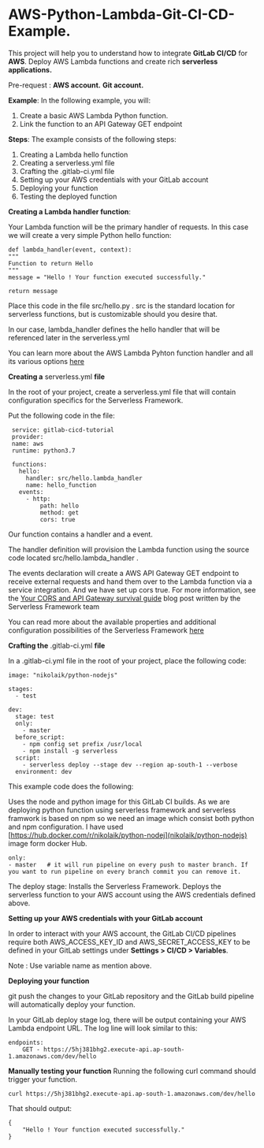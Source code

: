 # AWS-Python-Lambda-Git-CI-CD-Example.
  This project will help you to understand how to integrate **GitLab CI/CD** for **AWS**.
  Deploy AWS Lambda functions and create rich **serverless applications.**

Pre-request :
    **AWS account.**
    **Git account.**

**Example**:
In the following example, you will:

   1. Create a basic AWS Lambda Python function.
   2. Link the function to an API Gateway GET endpoint

**Steps**:
The example consists of the following steps:
   1. Creating a Lambda hello function
   2. Creating a serverless.yml file
   3. Crafting the .gitlab-ci.yml file
   4. Setting up your AWS credentials with your GitLab account
   5. Deploying your function
   6. Testing the deployed function

**Creating a Lambda handler function**:

Your Lambda function will be the primary handler of requests. In this case we will create a very simple Python hello function:

    def lambda_handler(event, context):
    """
    Function to return Hello
    """
    message = "Hello ! Your function executed successfully."

    return message

Place this code in the file src/hello.py .
src is the standard location for serverless functions, but is customizable should you desire that.

In our case, lambda_handler defines the hello handler that will be referenced later in the serverless.yml

You can learn more about the AWS Lambda Pyhton function handler and all its various options [here](https://docs.aws.amazon.com/lambda/latest/dg/python-programming-model.html)


**Creating a** serverless.yml **file**

In the root of your project, create a serverless.yml file that will contain configuration specifics for the Serverless Framework.

Put the following code in the file:

     service: gitlab-cicd-tutorial
     provider:
     name: aws
     runtime: python3.7

     functions:
       hello:
         handler: src/hello.lambda_handler
         name: hello_function
       events:
         - http:
             path: hello
             method: get
             cors: true

Our function contains a handler and a event.

The handler definition will provision the Lambda function using the source code located src/hello.lambda_handler .

The events declaration will create a AWS API Gateway GET endpoint to receive external requests and hand them over to the Lambda function via a service integration. And we have set up cors true. 
For more information, see the [Your CORS and API Gateway survival guide](https://serverless.com/blog/cors-api-gateway-survival-guide/) blog post written by the Serverless Framework team

You can read more about the available properties and additional configuration possibilities of the Serverless Framework [here](https://serverless.com/examples/aws-python-simple-http-endpoint/)


**Crafting the** .gitlab-ci.yml **file**

In a .gitlab-ci.yml file in the root of your project, place the following code:

    image: "nikolaik/python-nodejs"

    stages:
      - test

    dev:
      stage: test 
      only:
        - master
      before_script:
        - npm config set prefix /usr/local
        - npm install -g serverless
      script:
        - serverless deploy --stage dev --region ap-south-1 --verbose
      environment: dev


This example code does the following:

   Uses the node and python image for this GitLab CI builds.
    As we are deploying python function using serverless framework and serverless framwork is based on npm so we need an image which consist both python and npm configuration. I have used [https://hub.docker.com/r/nikolaik/python-nodej](nikolaik/python-nodejs) image form docker Hub.

    only:
    - master   # it will run pipeline on every push to master branch. If you want to run pipeline on every branch commit you can remove it.
    
   The deploy stage:
       Installs the Serverless Framework.
       Deploys the serverless function to your AWS account using the AWS credentials defined above.
        

**Setting up your AWS credentials with your GitLab account**

In order to interact with your AWS account, the GitLab CI/CD pipelines require both AWS_ACCESS_KEY_ID and AWS_SECRET_ACCESS_KEY to be defined in your GitLab settings under **Settings > CI/CD > Variables**.

   Note : Use variable name as mention above.

**Deploying your function**

git push the changes to your GitLab repository and the GitLab build pipeline will automatically deploy your function.

In your GitLab deploy stage log, there will be output containing your AWS Lambda endpoint URL. The log line will look similar to this:

    endpoints:
        GET - https://5hj381bhg2.execute-api.ap-south-1.amazonaws.com/dev/hello

**Manually testing your function**
Running the following curl command should trigger your function.

    curl https://5hj381bhg2.execute-api.ap-south-1.amazonaws.com/dev/hello

That should output:

    {
        "Hello ! Your function executed successfully."
    }





